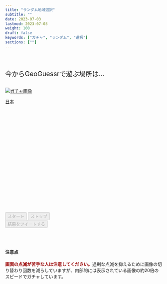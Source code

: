 ```yaml
---
title: "ランダム地域選択"
subtitle: ""
date: 2023-07-03
lastmod: 2023-07-03
weight: 100
draft: false
keywords: ["ガチャ", "ランダム", "選択"]
sections: [""]
---
```


<br><br>
<div class="googlemap-if">
<span style="font-size:1.5em;">今からGeoGuessrで遊ぶ場所は...</span>
</div>
<br>

<div style="width:100%;height:400px;">
<p><a id="gachaLink1" href="#" target="_blank"><img id="gachaImage" src="https://geopinning.space/flags/JP.svg" alt="ガチャ画像"></a></p>
<p id="gachaText"><a id="gachaLink2" href="https://geopinning.space/rule/asia/japan/" target="_blank">日本</a></p>
</div>

<div class="googlemap-if button-list">
<button id="startButton" class="buttonRound" onclick="startGacha()" disabled>スタート</button>
<button id="stopButton" class="buttonRound" onclick="stopGacha()" disabled>ストップ</button>
</div>

<div class="googlemap-if button-list">
<button id="tweetButton" class="buttonRound-tweet" onclick="tweetResult()" disabled>結果をツイートする</button>
</div>

<br><br>

<script>
var items = [
    { image: "https://geopinning.space/flags/IN.svg", text: "インド", link: "https://geopinning.space/rule/asia/india/" },
    { image: "https://geopinning.space/flags/JP.svg", text: "日本", link: "https://geopinning.space/rule/asia/japan/" },
    { image: "https://geopinning.space/flags/US.svg", text: "アメリカ", link: "https://geopinning.space/rule/n_america/usa/" },
    { image: "https://geopinning.space/flags/AR.svg", text: "アルゼンチン", link: "https://geopinning.space/rule/cs_america/argentina/" },
    { image: "https://geopinning.space/flags/ID.svg", text: "インドネシア", link: "https://geopinning.space/rule/asia/indonesia/" },
    { image: "https://geopinning.space/flags/CA.svg", text: "カナダ", link: "https://geopinning.space/rule/n_america/canada/" },
    { image: "https://geopinning.space/flags/BT.svg", text: "ブータン", link: "https://geopinning.space/rule/asia/bhutan/" },
    { image: "https://geopinning.space/flags/RU.svg", text: "ロシア", link: "https://geopinning.space/rule/asia/russia/" },
    { image: "https://geopinning.space/flags/ML.svg", text: "マリ共和国", link: "https://geopinning.space/rule/africa/mali/" },
    { image: "https://geopinning.space/flags/BR.svg", text: "ブラジル", link: "https://geopinning.space/rule/cs_america/brazil/" },
    { image: "https://geopinning.space/flags/MX.svg", text: "メキシコ", link: "https://geopinning.space/rule/n_america/mexico/" },
    { image: "https://geopinning.space/flags/MX.svg", text: "メキシコ", link: "https://geopinning.space/rule/n_america/mexico/" },
    { image: "https://geopinning.space/flags/KH.svg", text: "カンボジア", link: "https://geopinning.space/rule/asia/cambodia/" },
    { image: "https://geopinning.space/flags/KG.svg", text: "キルギス共和国", link: "https://geopinning.space/rule/asia/kyrgyzstan/" },
    { image: "https://geopinning.space/flags/SG.svg", text: "シンガポール", link: "https://geopinning.space/rule/asia/singapore/" },
    { image: "https://geopinning.space/flags/LK.svg", text: "スリランカ", link: "https://geopinning.space/rule/asia/srilanka/" },
    { image: "https://geopinning.space/flags/TH.svg", text: "タイ", link: "https://geopinning.space/rule/asia/thai/" },
    { image: "https://geopinning.space/flags/NP.svg", text: "ネパール", link: "https://geopinning.space/rule/asia/nepal/" },
    { image: "https://geopinning.space/flags/PK.svg", text: "パキスタン", link: "https://geopinning.space/rule/asia/pakistan/" },
    { image: "https://geopinning.space/flags/BD.svg", text: "バングラディシュ", link: "https://geopinning.space/rule/asia/bangladesh/" },
    { image: "https://geopinning.space/flags/PH.svg", text: "フィリピン", link: "https://geopinning.space/rule/asia/philippines/" },
    { image: "https://geopinning.space/flags/MY.svg", text: "マレーシア", link: "https://geopinning.space/rule/asia/malaysia/" },
    { image: "https://geopinning.space/flags/MN.svg", text: "モンゴル", link: "https://geopinning.space/rule/asia/mongolia/" },
    { image: "https://geopinning.space/flags/LA.svg", text: "ラオス", link: "https://geopinning.space/rule/asia/laos/" },
    { image: "https://geopinning.space/flags/HK.svg", text: "香港", link: "https://geopinning.space/rule/asia/hongkong/" },
    { image: "https://geopinning.space/flags/TW.svg", text: "台湾", link: "https://geopinning.space/rule/asia/taiwan/" },
    { image: "https://geopinning.space/flags/KR.svg", text: "韓国", link: "https://geopinning.space/rule/asia/korea/" },
    { image: "https://geopinning.space/flags/CN.svg", text: "中国", link: "https://geopinning.space/rule/asia/china/" },
    { image: "https://geopinning.space/flags/MO.svg", text: "澳門", link: "https://geopinning.space/rule/asia/macau/" },
    { image: "https://geopinning.space/flags/WS.svg", text: "アメリカ領サモア", link: "https://geopinning.space/rule/oceania/samoa/" },
    { image: "https://geopinning.space/flags/AU.svg", text: "オーストラリア", link: "https://geopinning.space/rule/oceania/australia/" },
    { image: "https://geopinning.space/flags/GU.svg", text: "グアム", link: "https://geopinning.space/rule/oceania/guam/" },
    { image: "https://geopinning.space/flags/CX.svg", text: "クリスマス島", link: "https://geopinning.space/rule/oceania/christmas-island/" },
    { image: "https://geopinning.space/flags/CC.svg", text: "ココス諸島", link: "https://geopinning.space/rule/oceania/cocos_islands/" },
    { image: "https://geopinning.space/flags/NZ.svg", text: "ニュージーランド", link: "https://geopinning.space/rule/oceania/new-zealand/" },
    { image: "https://geopinning.space/flags/VU.svg", text: "バヌアツ", link: "https://geopinning.space/rule/oceania/vanuatu/" },
    { image: "https://geopinning.space/flags/Pitcairn.svg", text: "ピトケアン諸島", link: "https://geopinning.space/rule/oceania/pitcairn/" },
    { image: "https://geopinning.space/flags/MDW.svg", text: "ミッドウェー島", link: "https://geopinning.space/rule/oceania/midway_atoll/" },
    { image: "https://geopinning.space/flags/MP.svg", text: "北マリアナ諸島", link: "https://geopinning.space/rule/oceania/northern_mariana_islands/" },
    { image: "https://geopinning.space/flags/AE.svg", text: "アラブ首長国連邦", link: "https://geopinning.space/rule/middle_east/united_arab_emirates/" },
    { image: "https://geopinning.space/flags/IQ.svg", text: "イラク", link: "https://geopinning.space/rule/middle_east/iraq/" },
    { image: "https://geopinning.space/flags/QA.svg", text: "カタール", link: "https://geopinning.space/rule/middle_east/qatar/" },
    { image: "https://geopinning.space/flags/TR.svg", text: "トルコ", link: "https://geopinning.space/rule/middle_east/turkey/" },
    { image: "https://geopinning.space/flags/PS.svg", text: "パレスチナ", link: "https://geopinning.space/rule/middle_east/palestine/" },
    { image: "https://geopinning.space/flags/JO.svg", text: "ヨルダン", link: "https://geopinning.space/rule/middle_east/jordan/" },
    { image: "https://geopinning.space/flags/LB.svg", text: "レバノン", link: "https://geopinning.space/rule/middle_east/lebanon/" },
    { image: "https://geopinning.space/flags/IS.svg", text: "アイスランド", link: "https://geopinning.space/rule/europe/iceland/" },
    { image: "https://geopinning.space/flags/IE.svg", text: "アイルランド", link: "https://geopinning.space/rule/europe/ireland/" },
    { image: "https://geopinning.space/flags/AL.svg", text: "アルバニア", link: "https://geopinning.space/rule/europe/albania/" },
    { image: "https://geopinning.space/flags/AD.svg", text: "アンドラ", link: "https://geopinning.space/rule/europe/andorra/" },
    { image: "https://geopinning.space/flags/GB.svg", text: "イギリス", link: "https://geopinning.space/rule/europe/united-kingdom/" },
    { image: "https://geopinning.space/flags/IT.svg", text: "イタリア", link: "https://geopinning.space/rule/europe/italy/" },
    { image: "https://geopinning.space/flags/UA.svg", text: "ウクライナ", link: "https://geopinning.space/rule/europe/ukraine/" },
    { image: "https://geopinning.space/flags/RO.svg", text: "ルーマニア", link: "https://geopinning.space/rule/europe/romania/" },
    { image: "https://geopinning.space/flags/AT.svg", text: "オーストリア", link: "https://geopinning.space/rule/europe/austria/" },
    { image: "https://geopinning.space/flags/AX.svg", text: "オーランド諸島", link: "https://geopinning.space/rule/europe/aland_islands/" },
    { image: "https://geopinning.space/flags/PL.svg", text: "ポーランド", link: "https://geopinning.space/rule/europe/poland/" },
    { image: "https://geopinning.space/flags/NL.svg", text: "オランダ", link: "https://geopinning.space/rule/europe/netherlands/" },
    { image: "https://geopinning.space/flags/GR.svg", text: "ギリシャ", link: "https://geopinning.space/rule/europe/greece/" },
    { image: "https://geopinning.space/flags/HR.svg", text: "クロアチア", link: "https://geopinning.space/rule/europe/croatia/" },
    { image: "https://geopinning.space/flags/SM.svg", text: "サンマリノ", link: "https://geopinning.space/rule/europe/san-marino/" },
    { image: "https://geopinning.space/flags/JE.svg", text: "ジャージー", link: "https://geopinning.space/rule/europe/jersey/" },
    { image: "https://geopinning.space/flags/GI.svg", text: "ジブラルタル", link: "https://geopinning.space/rule/europe/gibraltar/" },
    { image: "https://geopinning.space/flags/CH.svg", text: "スイス", link: "https://geopinning.space/rule/europe/switzerland/" },
    { image: "https://geopinning.space/flags/SJ.svg", text: "スヴァールバル諸島", link: "https://geopinning.space/rule/europe/svalbard/" },
    { image: "https://geopinning.space/flags/SE.svg", text: "スウェーデン", link: "https://geopinning.space/rule/europe/sweden/" },
    { image: "https://geopinning.space/flags/ES.svg", text: "スペイン", link: "https://geopinning.space/rule/europe/spain/" },
    { image: "https://geopinning.space/flags/SK.svg", text: "スロバキア", link: "https://geopinning.space/rule/europe/slovakia/" },
    { image: "https://geopinning.space/flags/SI.svg", text: "スロベニア", link: "https://geopinning.space/rule/europe/slovenia/" },
    { image: "https://geopinning.space/flags/RS.svg", text: "セルビア", link: "https://geopinning.space/rule/europe/serbia/" },
    { image: "https://geopinning.space/flags/CZ.svg", text: "チェコ", link: "https://geopinning.space/rule/europe/czechia/" },
    { image: "https://geopinning.space/flags/DK.svg", text: "デンマーク", link: "https://geopinning.space/rule/europe/denmark/" },
    { image: "https://geopinning.space/flags/DE.svg", text: "ドイツ", link: "https://geopinning.space/rule/europe/germany/" },
    { image: "https://geopinning.space/flags/NO.svg", text: "ノルウェー", link: "https://geopinning.space/rule/europe/norway/" },
    { image: "https://geopinning.space/flags/EE.svg", text: "エストニア", link: "https://geopinning.space/rule/europe/baltic-state/estonia/" },
    { image: "https://geopinning.space/flags/LV.svg", text: "ラトビア", link: "https://geopinning.space/rule/europe/baltic-state/latvia/" },
    { image: "https://geopinning.space/flags/LT.svg", text: "リトアニア", link: "https://geopinning.space/rule/europe/baltic-state/lithuania/" },
    { image: "https://geopinning.space/flags/HU.svg", text: "ハンガリー", link: "https://geopinning.space/rule/europe/hungary/" },
    { image: "https://geopinning.space/flags/FI.svg", text: "フィンランド", link: "https://geopinning.space/rule/europe/finland/" },
    { image: "https://geopinning.space/flags/FO.svg", text: "フェロー諸島", link: "https://geopinning.space/rule/europe/faroe_islands/" },
    { image: "https://geopinning.space/flags/FR.svg", text: "フランス", link: "https://geopinning.space/rule/europe/france/" },
    { image: "https://geopinning.space/flags/BG.svg", text: "ブルガリア", link: "https://geopinning.space/rule/europe/bulgaria/" },
    { image: "https://geopinning.space/flags/BY.svg", text: "ベラルーシ", link: "https://geopinning.space/rule/europe/belarus/" },
    { image: "https://geopinning.space/flags/BE.svg", text: "ベルギー", link: "https://geopinning.space/rule/europe/belgium/" },
    { image: "https://geopinning.space/flags/PT.svg", text: "ポルトガル", link: "https://geopinning.space/rule/europe/portugal/" },
    { image: "https://geopinning.space/flags/MT.svg", text: "マルタ", link: "https://geopinning.space/rule/europe/malta/" },
    { image: "https://geopinning.space/flags/IM.svg", text: "マン島", link: "https://geopinning.space/rule/europe/mannin/" },
    { image: "https://geopinning.space/flags/MC.svg", text: "モナコ", link: "https://geopinning.space/rule/europe/monaco/" },
    { image: "https://geopinning.space/flags/ME.svg", text: "モンテネグロ", link: "https://geopinning.space/rule/europe/montenegro/" },
    { image: "https://geopinning.space/flags/LU.svg", text: "ルクセンブルグ", link: "https://geopinning.space/rule/europe/luxembourg/" },
    { image: "https://geopinning.space/flags/MK.svg", text: "北マケドニア", link: "https://geopinning.space/rule/europe/macedonia/" },
    { image: "https://geopinning.space/flags/GH.svg", text: "ガーナ", link: "https://geopinning.space/rule/africa/ghana/" },
    { image: "https://geopinning.space/flags/UG.svg", text: "ウガンダ", link: "https://geopinning.space/rule/africa/uganda/" },
    { image: "https://geopinning.space/flags/EG.svg", text: "エジプト", link: "https://geopinning.space/rule/africa/egypt/" },
    { image: "https://geopinning.space/flags/SZ.svg", text: "エスワティニ", link: "https://geopinning.space/rule/africa/eswatini/" },
    { image: "https://geopinning.space/flags/CANA.svg", text: "カナリア諸島", link: "https://geopinning.space/rule/africa/canary_islands/" },
    { image: "https://geopinning.space/flags/KE.svg", text: "ケニア", link: "https://geopinning.space/rule/africa/kenya/" },
    { image: "https://geopinning.space/flags/SN.svg", text: "セネガル", link: "https://geopinning.space/rule/africa/senegal/" },
    { image: "https://geopinning.space/flags/TZ.svg", text: "タンザニア", link: "https://geopinning.space/rule/africa/tanzania/" },
    { image: "https://geopinning.space/flags/TN.svg", text: "チュニジア", link: "https://geopinning.space/rule/africa/tunisia/" },
    { image: "https://geopinning.space/flags/NG.svg", text: "ナイジェリア", link: "https://geopinning.space/rule/africa/nigeria/" },
    { image: "https://geopinning.space/flags/BW.svg", text: "ボツワナ", link: "https://geopinning.space/rule/africa/botswana/" },
    { image: "https://geopinning.space/flags/MG.svg", text: "マダガスカル", link: "https://geopinning.space/rule/africa/madagascar/" },
    { image: "https://geopinning.space/flags/MADE.svg", text: "マデイラ諸島", link: "https://geopinning.space/rule/africa/madeira_islands/" },
    { image: "https://geopinning.space/flags/RW.svg", text: "ルワンダ", link: "https://geopinning.space/rule/africa/rwanda/" },
    { image: "https://geopinning.space/flags/LS.svg", text: "レソト", link: "https://geopinning.space/rule/africa/lesotho/" },
    { image: "https://geopinning.space/flags/REUN.svg", text: "レユニオン", link: "https://geopinning.space/rule/africa/reunion/" },
    { image: "https://geopinning.space/flags/ZA.svg", text: "南アフリカ", link: "https://geopinning.space/rule/africa/south-africa/" },
    { image: "https://geopinning.space/flags/VI.svg", text: "アメリカ領ヴァージン諸島", link: "https://geopinning.space/rule/n_america/virgin_islands/" },
    { image: "https://geopinning.space/flags/GT.svg", text: "グアテマラ", link: "https://geopinning.space/rule/n_america/guatemala/" },
    { image: "https://geopinning.space/flags/GL.svg", text: "グリーンランド", link: "https://geopinning.space/rule/n_america/greenland/" },
    { image: "https://geopinning.space/flags/COCR.svg", text: "コスタリカ", link: "https://geopinning.space/rule/n_america/costa_rica/" },
    { image: "https://geopinning.space/flags/SPM.svg", text: "サンピエール島・ミクロン島", link: "https://geopinning.space/rule/n_america/saint-pierre-miquelon/" },
    { image: "https://geopinning.space/flags/DO.svg", text: "ドミニカ共和国", link: "https://geopinning.space/rule/n_america/dominican-republic/" },
    { image: "https://geopinning.space/flags/BM.svg", text: "バミューダ", link: "https://geopinning.space/rule/n_america/bermuda/" },
    { image: "https://geopinning.space/flags/PR.svg", text: "プエルトリコ", link: "https://geopinning.space/rule/n_america/puerto-rico/" },
    { image: "https://geopinning.space/flags/MX.svg", text: "メキシコ", link: "https://geopinning.space/rule/n_america/mexico/" },
    { image: "https://geopinning.space/flags/AR.svg", text: "アルゼンチン", link: "https://geopinning.space/rule/cs_america/argentina/" },
    { image: "https://geopinning.space/flags/UY.svg", text: "ウルグアイ", link: "https://geopinning.space/rule/cs_america/uruguay/" },
    { image: "https://geopinning.space/flags/EC.svg", text: "エクアドル", link: "https://geopinning.space/rule/cs_america/ecuador/" },
    { image: "https://geopinning.space/flags/GPSI.svg", text: "ガラパゴス諸島", link: "https://geopinning.space/rule/cs_america/galapagos_islands/" },
    { image: "https://geopinning.space/flags/CW.svg", text: "キュラソー", link: "https://geopinning.space/rule/cs_america/curacao/" },
    { image: "https://geopinning.space/flags/CO.svg", text: "コロンビア", link: "https://geopinning.space/rule/cs_america/colombia/" },
    { image: "https://geopinning.space/flags/GS.svg", text: "サウスジョージア・サウスサンドウィッチ諸島", link: "https://geopinning.space/rule/cs_america/sgssi/" },
    { image: "https://geopinning.space/flags/CL.svg", text: "チリ", link: "https://geopinning.space/rule/cs_america/chile/" },
    { image: "https://geopinning.space/flags/FK.svg", text: "フォークランド諸島", link: "https://geopinning.space/rule/cs_america/falkland_islands/" },
    { image: "https://geopinning.space/flags/PE.svg", text: "ペルー", link: "https://geopinning.space/rule/cs_america/peru/" },
    { image: "https://geopinning.space/flags/BO.svg", text: "ボリビア", link: "https://geopinning.space/rule/cs_america/bolivia/" },
    { image: "https://geopinning.space/flags/MQ.svg", text: "マルティニーク", link: "https://geopinning.space/rule/cs_america/martinique/" },
    { image: "https://geopinning.space/flags/AQ.svg", text: "南極大陸", link: "https://geopinning.space/rule/antarctica/" },
];

var intervalId;
var gachaImage = document.getElementById("gachaImage");
var gachaText = document.getElementById("gachaText");
var gachaLink1 = document.getElementById("gachaLink1");
var gachaLink2 = document.getElementById("gachaLink2");
var startButton = document.getElementById("startButton");
var stopButton = document.getElementById("stopButton");
var tweetButton = document.getElementById("tweetButton");
startButton.disabled = false;
stopButton.disabled = true;
var currentIndex = 0;
var itemLen = items.length;

function startGacha(forceChangeImg = false) {
    startButton.disabled = true;
    stopButton.disabled = false;
    tweetButton.disabled = true;
    intervalId = setInterval(function() {
    currentIndex = (currentIndex + 1 + Math.floor(0.3 * Math.random() * itemLen)) % itemLen;
    if (Math.floor(Math.random() * 20)%20 === 0) {
        gachaImage.src = items[currentIndex].image;
    }
    gachaLink1.href = items[currentIndex].link;
    gachaLink2.href = items[currentIndex].link;
    gachaLink2.textContent = items[currentIndex].text;
    }, 10);
}

function stopGacha() {
    gachaImage.src = items[currentIndex].image;
    startButton.disabled = false;
    stopButton.disabled = true;
    tweetButton.disabled = false;
    clearInterval(intervalId);
}

function tweetResult() {
    var text = encodeURIComponent("ガチャの結果: " + gachaText.textContent);
    //var url = encodeURIComponent(gachaLink1.href);
    var url = encodeURIComponent("https://geopinning.space/web/tools/");
    var tweetUrl = "https://twitter.com/intent/tweet?text=" + text + "&url=" + url;
    window.open(tweetUrl);
}
</script>

#### 注意点
<span style="font-weight:bold;color:#990000;">画面の点滅が苦手な人は注意してください。</span>過剰な点滅を抑えるために画像の切り替わり回数を減らしていますが、内部的には表示されている画像の約20倍のスピードでガチャしています。
